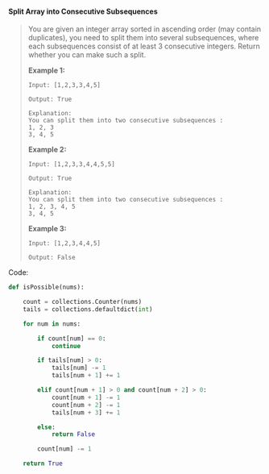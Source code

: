 ####  Split Array into Consecutive Subsequences

> You are given an integer array sorted in ascending order \(may contain duplicates\), you need to split them into several subsequences, where each subsequences consist of at least 3 consecutive integers. Return whether you can make such a split.
>
> **Example 1:**  
>
>
> ```
> Input: [1,2,3,3,4,5]
>
> Output: True
>
> Explanation:
> You can split them into two consecutive subsequences : 
> 1, 2, 3
> 3, 4, 5
> ```
>
> **Example 2:**  
>
>
> ```
> Input: [1,2,3,3,4,4,5,5]
>
> Output: True
>
> Explanation:
> You can split them into two consecutive subsequences : 
> 1, 2, 3, 4, 5
> 3, 4, 5
>
> ```
>
> **Example 3:**  
>
>
> ```
> Input: [1,2,3,4,4,5]
>
> Output: False
> ```

Code:

```py
def isPossible(nums):

    count = collections.Counter(nums)
    tails = collections.defaultdict(int)

    for num in nums:

        if count[num] == 0:
            continue

        if tails[num] > 0:
            tails[num] -= 1
            tails[num + 1] += 1

        elif count[num + 1] > 0 and count[num + 2] > 0:                
            count[num + 1] -= 1
            count[num + 2] -= 1
            tails[num + 3] += 1

        else:
            return False

        count[num] -= 1

    return True
```



